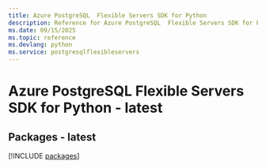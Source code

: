 ```yaml
---
title: Azure PostgreSQL  Flexible Servers SDK for Python
description: Reference for Azure PostgreSQL  Flexible Servers SDK for Python
ms.date: 09/15/2025
ms.topic: reference
ms.devlang: python
ms.service: postgresqlflexibleservers
---
```

# Azure PostgreSQL  Flexible Servers SDK for Python - latest
## Packages - latest
[!INCLUDE [packages](postgresql--flexible-servers-index.md)]